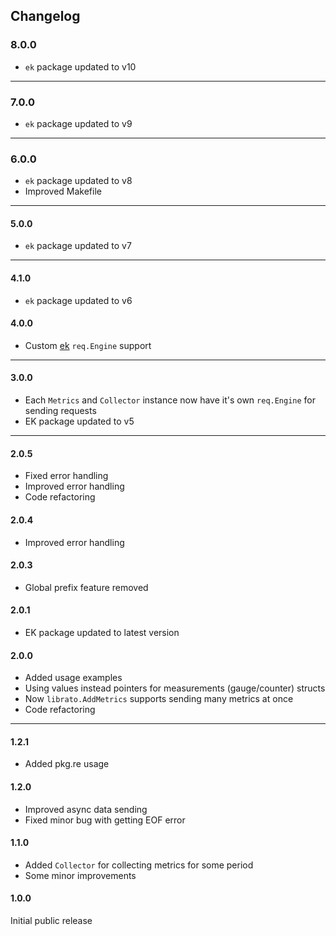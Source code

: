 ## Changelog

### 8.0.0

* `ek` package updated to v10

---

### 7.0.0

* `ek` package updated to v9

---

### 6.0.0

* `ek` package updated to v8
* Improved Makefile

---

#### 5.0.0

* `ek` package updated to v7

---

#### 4.1.0

* `ek` package updated to v6

#### 4.0.0

* Custom [ek](https://github.com/essentialkaos/ek) `req.Engine` support

---

#### 3.0.0

* Each `Metrics` and `Collector` instance now have it's own `req.Engine` for sending requests
* EK package updated to v5

---

#### 2.0.5

* Fixed error handling
* Improved error handling
* Code refactoring

#### 2.0.4

* Improved error handling

#### 2.0.3

* Global prefix feature removed

#### 2.0.1

* EK package updated to latest version

#### 2.0.0

* Added usage examples
* Using values instead pointers for measurements (gauge/counter) structs
* Now `librato.AddMetrics` supports sending many metrics at once
* Code refactoring

---

#### 1.2.1

* Added pkg.re usage

#### 1.2.0

* Improved async data sending
* Fixed minor bug with getting EOF error

#### 1.1.0

* Added `Collector` for collecting metrics for some period
* Some minor improvements

#### 1.0.0

Initial public release
